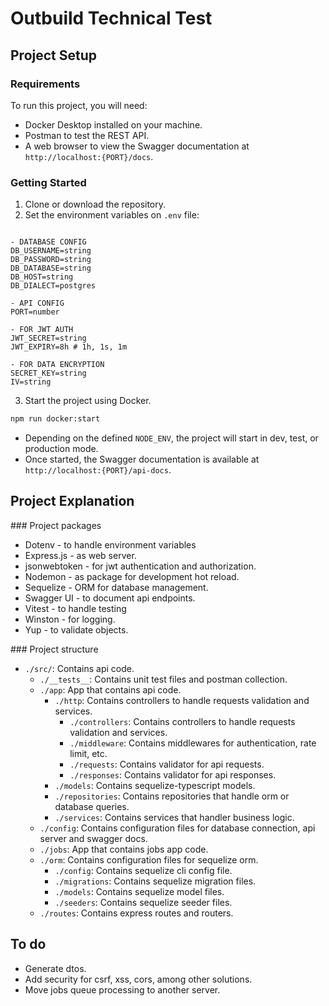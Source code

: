 # Outbuild Technical Test

## Project Setup

### Requirements

To run this project, you will need:

- Docker Desktop installed on your machine.
- Postman to test the REST API.
- A web browser to view the Swagger documentation at `http://localhost:{PORT}/docs`.

### Getting Started

1. Clone or download the repository.
2. Set the environment variables on `.env` file:

```

- DATABASE CONFIG
DB_USERNAME=string
DB_PASSWORD=string
DB_DATABASE=string
DB_HOST=string
DB_DIALECT=postgres

- API CONFIG
PORT=number

- FOR JWT AUTH
JWT_SECRET=string
JWT_EXPIRY=8h # 1h, 1s, 1m 

- FOR DATA ENCRYPTION
SECRET_KEY=string
IV=string

```

3. Start the project using Docker.

```bash
npm run docker:start
```

- Depending on the defined `NODE_ENV`, the project will start in dev, test, or production mode.
- Once started, the Swagger documentation is available at `http://localhost:{PORT}/api-docs`.

## Project Explanation

### Project packages
- Dotenv - to handle environment variables
- Express.js - as web server.
- jsonwebtoken - for jwt authentication and authorization.
- Nodemon - as package for development hot reload.
- Sequelize - ORM for database management.
- Swagger UI - to document api endpoints.
- Vitest - to handle testing
- Winston - for logging.
- Yup - to validate objects.

### Project structure

- `./src/`: Contains api code.
    - `./__tests__`: Contains unit test files and postman collection.
    - `./app`: App that contains api code.
        - `./http`: Contains controllers to handle requests validation and services.
            - `./controllers`: Contains controllers to handle requests validation and services.
            - `./middleware`: Contains middlewares for authentication, rate limit, etc.
            - `./requests`: Contains validator for api requests.
            - `./responses`: Contains validator for api responses.
        - `./models`: Contains sequelize-typescript models.
        - `./repositories`: Contains repositories that handle orm or database queries.
        - `./services`: Contains services that handler business logic.
    - `./config`: Contains configuration files for database connection, api server and swagger docs.
    - `./jobs`: App that contains jobs app code.
    - `./orm`: Contains configuration files for sequelize orm.
        - `./config`: Contains sequelize cli config file.
        - `./migrations`: Contains sequelize migration files.
        - `./models`: Contains sequelize model files.
        - `./seeders`: Contains sequelize seeder files.
    - `./routes`: Contains express routes and routers.

## To do

- Generate dtos.
- Add security for csrf, xss, cors, among other solutions.
- Move jobs queue processing to another server.
